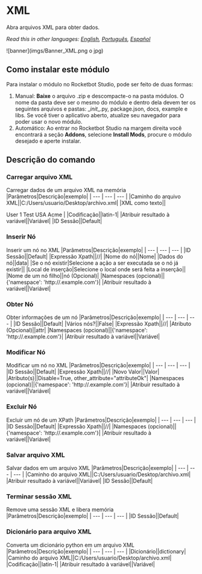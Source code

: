 



# XML
  
Abra arquivos XML para obter dados.  

*Read this in other languages: [English](Manual_XML.md), [Português](Manual_XML.pr.md), [Español](Manual_XML.es.md)*
  
![banner](imgs/Banner_XML.png o jpg)
## Como instalar este módulo
  
Para instalar o módulo no Rocketbot Studio, pode ser feito de duas formas:
1. Manual: __Baixe__ o arquivo .zip e descompacte-o na pasta módulos. O nome da pasta deve ser o mesmo do módulo e dentro dela devem ter os seguintes arquivos e pastas: \__init__.py, package.json, docs, example e libs. Se você tiver o aplicativo aberto, atualize seu navegador para poder usar o novo módulo.
2. Automático: Ao entrar no Rocketbot Studio na margem direita você encontrará a seção **Addons**, selecione **Install Mods**, procure o módulo desejado e aperte instalar.  


## Descrição do comando

### Carregar arquivo XML
  
Carregar dados de um arquivo XML na memória
|Parâmetros|Descrição|exemplo|
| --- | --- | --- |
|Caminho do arquivo XML||C:/Users/usuario/Desktop/archivo.xml|
|XML como texto||<?xml version="1.0" encoding="UTF-8"?>
<?xml-stylesheet type='text/xsl'?> 
<Users>
	<User>
	<Name>User 1</Name>
	<Surname>Test</Surname>
	<Country>USA</Country>
	<Company>Acme</Company>
	</User>
</Users>|
|Codificação||latin-1|
|Atribuir resultado à variável||Variável|
|ID Sessão||Default|

### Inserir Nó
  
Inserir um nó no XML
|Parâmetros|Descrição|exemplo|
| --- | --- | --- |
|ID Sessão||Default|
|Expressão Xpath||//|
|Nome do nó||Nome|
|Dados do nó||data|
|Se o nó existir|Selecione a ação a ser executada se o nó já existir||
|Local de inserção|Selecione o local onde será feita a inserção||
|Nome de um nó filho||nó (Opcional)|
|Namespaces (opcional)||{'namespace': 'http://.example.com'}|
|Atribuir resultado à variável||Variável|

### Obter Nó
  
Obter informações de um nó
|Parâmetros|Descrição|exemplo|
| --- | --- | --- |
|ID Sessão||Default|
|Vários nós?||False|
|Expressão Xpath||//|
|Atributo (Opcional)||attr|
|Namespaces (opcional)||{'namespace': 'http://.example.com'}|
|Atribuir resultado à variável||Variável|

### Modificar Nó
  
Modificar um nó no XML
|Parâmetros|Descrição|exemplo|
| --- | --- | --- |
|ID Sessão||Default|
|Expressão Xpath||//|
|Novo Valor||Valor|
|Atributo(s)||Disable=True, other_attribute="attributeOk"|
|Namespaces (opcional)||{'namespace': 'http://.example.com'}|
|Atribuir resultado à variável||Variável|

### Excluir Nó
  
Excluir um nó de um XPath
|Parâmetros|Descrição|exemplo|
| --- | --- | --- |
|ID Sessão||Default|
|Expressão Xpath||//|
|Namespaces (opcional)||{'namespace': 'http://.example.com'}|
|Atribuir resultado à variável||Variável|

### Salvar arquivo XML
  
Salvar dados em um arquivo XML
|Parâmetros|Descrição|exemplo|
| --- | --- | --- |
|Caminho do arquivo XML||C:/Users/usuario/Desktop/archivo.xml|
|Atribuir resultado à variável||Variável|
|ID Sessão||Default|

### Terminar sessão XML
  
Remove uma sessão XML e libera memória
|Parâmetros|Descrição|exemplo|
| --- | --- | --- |
|ID Sessão||Default|

### Dicionário para arquivo XML
  
Converta um dicionário python em um arquivo XML
|Parâmetros|Descrição|exemplo|
| --- | --- | --- |
|Dicionário||dictionary|
|Caminho do arquivo XML||C:/Users/usuario/Desktop/archivo.xml|
|Codificação||latin-1|
|Atribuir resultado à variável||Variável|

